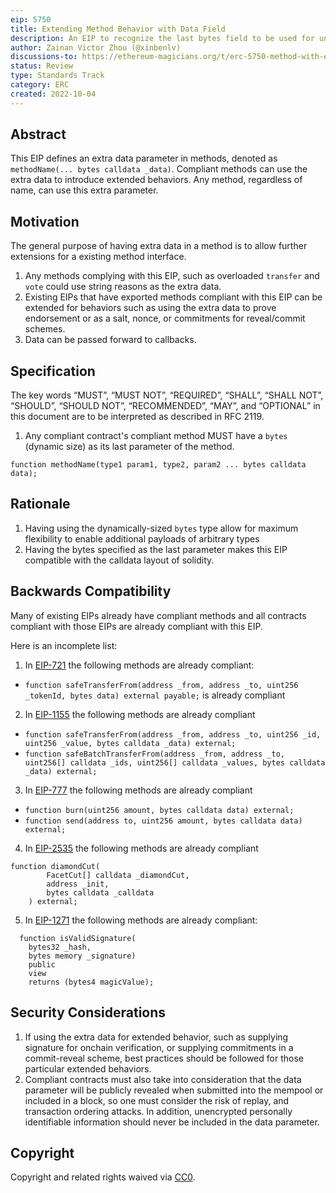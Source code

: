 ```yaml
---
eip: 5750
title: Extending Method Behavior with Data Field
description: An EIP to recognize the last bytes field to be used for universal extensibility for method behaviors.
author: Zainan Victor Zhou (@xinbenlv)
discussions-to: https://ethereum-magicians.org/t/erc-5750-method-with-extra-data/11176
status: Review
type: Standards Track
category: ERC
created: 2022-10-04
---
```


## Abstract

This EIP defines an extra data parameter in methods, denoted as `methodName(... bytes calldata _data)`. Compliant methods
can use the extra data to introduce extended behaviors. Any method, regardless of name, can use this extra parameter.

## Motivation

The general purpose of having extra data in a method is to allow further extensions for a existing method interface.

1. Any methods complying with this EIP, such as overloaded `transfer` and `vote` could use string reasons as the extra data.
2. Existing EIPs that have exported methods compliant with this EIP can be extended for behaviors such as using the extra data to prove endorsement or as a salt, nonce, or commitments for reveal/commit schemes.
3. Data can be passed forward to callbacks.

## Specification

The key words “MUST”, “MUST NOT”, “REQUIRED”, “SHALL”, “SHALL NOT”, “SHOULD”, “SHOULD NOT”, “RECOMMENDED”, “MAY”, and “OPTIONAL” in this document are to be interpreted as described in RFC 2119.

1. Any compliant contract's compliant method MUST have a `bytes` (dynamic size) as its last parameter of the method.

```solidity
function methodName(type1 param1, type2, param2 ... bytes calldata data);
```

## Rationale

1. Having using the dynamically-sized `bytes` type allow for maximum flexibility to enable additional payloads of arbitrary types
2. Having the bytes specified as the last parameter makes this EIP compatible with the calldata layout of solidity.

## Backwards Compatibility

Many of existing EIPs already have compliant methods and all contracts compliant with those EIPs are already compliant with this EIP.

Here is an incomplete list:

1. In [EIP-721](./eip-721.md) the following methods are already compliant:

- `function safeTransferFrom(address _from, address _to, uint256 _tokenId, bytes data) external payable;` is already compliant

2. In [EIP-1155](./eip-1155.md) the following methods are already compliant

- `function safeTransferFrom(address _from, address _to, uint256 _id, uint256 _value, bytes calldata _data) external;`
- `function safeBatchTransferFrom(address _from, address _to, uint256[] calldata _ids, uint256[] calldata _values, bytes calldata _data) external;`

3. In [EIP-777](./eip-777.md) the following methods are already compliant

- `function burn(uint256 amount, bytes calldata data) external;`
- `function send(address to, uint256 amount, bytes calldata data) external;`

4. In [EIP-2535](./eip-2535.md) the following methods are already compliant

```solidity
function diamondCut(
        FacetCut[] calldata _diamondCut,
        address _init,
        bytes calldata _calldata
    ) external;
```

5. In [EIP-1271](./eip-1271.md) the following methods are already compliant:

```solidity
  function isValidSignature(
    bytes32 _hash,
    bytes memory _signature)
    public
    view
    returns (bytes4 magicValue);
```

## Security Considerations

1. If using the extra data for extended behavior, such as supplying signature for onchain verification, or supplying commitments in a commit-reveal scheme, best practices should be followed for those particular extended behaviors.
2. Compliant contracts must also take into consideration that the data parameter will be publicly revealed when submitted into the mempool or included in a block, so one must consider the risk of replay, and transaction ordering attacks. In addition, unencrypted personally identifiable information should never be included in the data parameter.

## Copyright
Copyright and related rights waived via [CC0](../LICENSE.md).
